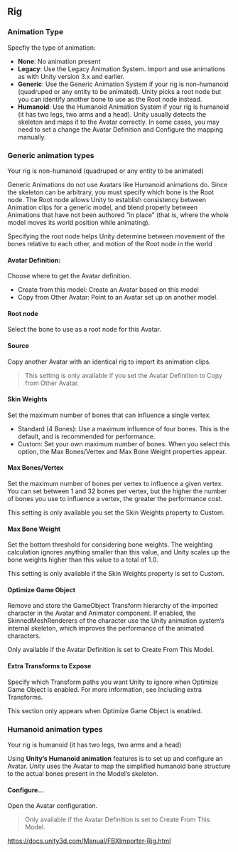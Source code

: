 ## Rig

### Animation Type
Specfiy the type of animation:
- **None**: No animation present
- **Legacy**: Use the Legacy Animation System. Import and use animations as with Unity version 3.x and earlier.
- **Generic**: Use the Generic Animation System if your rig is non-humanoid (quadruped or any entity to be animated). Unity picks a root node but you can identify another bone to use as the Root node instead.
- **Humanoid**: Use the Humanoid Animation System if your rig is humanoid (it has two legs, two arms and a head). Unity usually detects the skeleton and maps it to the Avatar correctly. In some cases, you may need to set a change the Avatar Definition and Configure the mapping manually.
 

### Generic animation types
Your rig is non-humanoid (quadruped or any entity to be animated)

Generic Animations do not use Avatars like Humanoid animations
 do. Since the skeleton can be arbitrary, you must specify which bone is the Root node. The Root node allows Unity to establish consistency between Animation clips
 for a generic model, and blend properly between Animations that have not been authored “in place” (that is, where the whole model moves its world position while animating).

Specifying the root node helps Unity determine between movement of the bones relative to each other, and motion of the Root node in the world

#### Avatar Definition: 
Choose where to get the Avatar definition.

- Create from this model: Create an Avatar based on this model
- Copy from Other Avatar: Point to an Avatar set up on another model.

#### Root node
Select the bone to use as a root node for this Avatar.

#### Source
Copy another Avatar with an identical rig to import its animation clips.

> This setting is only available if you set the Avatar Definition to Copy from Other Avatar.

#### Skin Weights	
Set the maximum number of bones that can influence a single vertex.

- Standard (4 Bones): Use a maximum influence of four bones. This is the default, and is recommended for performance.
- Custom: Set your own maximum number of bones. When you select this option, the Max Bones/Vertex and Max Bone Weight properties appear.

#### Max Bones/Vertex
Set the maximum number of bones per vertex to influence a given vertex. You can set between 1 and 32 bones per vertex, but the higher the number of bones you use to influence a vertex, the greater the performance cost.

This setting is only available you set the Skin Weights property to Custom.

#### Max Bone Weight
Set the bottom threshold for considering bone weights. The weighting calculation ignores anything smaller than this value, and Unity scales up the bone weights higher than this value to a total of 1.0.

This setting is only available if the Skin Weights property is set to Custom.

#### Optimize Game Object
Remove and store the GameObject Transform hierarchy of the imported character in the Avatar and Animator component. If enabled, the SkinnedMeshRenderers of the character use the Unity animation system’s internal skeleton, which improves the performance of the animated characters.

Only available if the Avatar Definition is set to Create From This Model.

#### Extra Transforms to Expose
Specify which Transform paths you want Unity to ignore when Optimize Game Object is enabled. For more information, see Including extra Transforms.

This section only appears when Optimize Game Object is enabled.


### Humanoid animation types
Your rig is humanoid (it has two legs, two arms and a head)

Using **Unity’s Humanoid animation** features is to set up and configure an Avatar. Unity uses the Avatar to map the simplified humanoid bone structure to the actual bones present in the Model’s skeleton.

#### Configure…
Open the Avatar configuration.

> Only available if the Avatar Definition is set to Create From This Model.



https://docs.unity3d.com/Manual/FBXImporter-Rig.html
